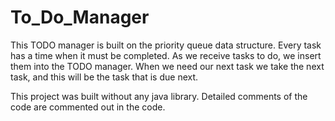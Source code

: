 # To_Do_Manager

This TODO manager is built on the priority queue data structure.
Every task has a time when it must be completed. 
As we receive tasks to do, we insert them into the TODO manager. 
When we need our next task we take the next task, and this will be the task that is due next.

This project was built without any java library.
Detailed comments of the code are commented out in the code.
